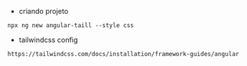 
* criando projeto
```
npx ng new angular-taill --style css
```

* tailwindcss config
```
https://tailwindcss.com/docs/installation/framework-guides/angular
```
